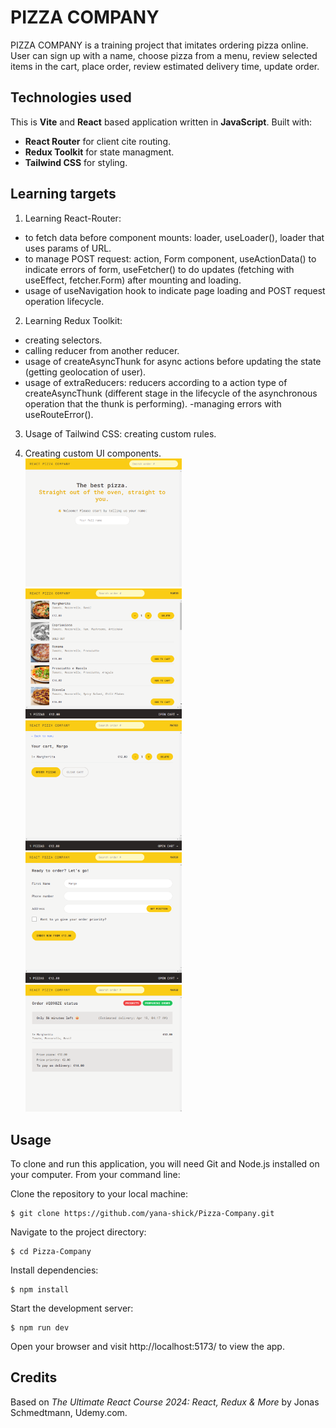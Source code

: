 # PIZZA COMPANY

PIZZA COMPANY is a training project that imitates ordering pizza online.  
User can sign up with a name, choose pizza from a menu, review selected items in the cart, place order, review estimated delivery time, update order.

## Technologies used

This is **Vite** and **React** based application written in **JavaScript**.
Built with:

- **React Router** for client cite routing.
- **Redux Toolkit** for state managment.
- **Tailwind CSS** for styling.

## Learning targets

1. Learning React-Router:

- to fetch data before component mounts: loader, useLoader(), loader that uses params of URL.
- to manage POST request: action, Form component, useActionData() to indicate errors of form, useFetcher() to do updates (fetching with useEffect, fetcher.Form) after mounting and loading.
- usage of useNavigation hook to indicate page loading and POST request operation lifecycle.

2. Learning Redux Toolkit:

- creating selectors.
- calling reducer from another reducer.
- usage of createAsyncThunk for async actions before updating the state (getting geolocation of user).
- usage of extraReducers: reducers according to a action type of createAsyncThunk (different stage in the lifecycle of the asynchronous operation that the thunk is performing).
  -managing errors with useRouteError().

3. Usage of Tailwind CSS: creating custom rules.

4. Creating custom UI components.
   <br/>
   <img src="public/Screenshot1.png" alt= “Preview” width="250px">
   <img src="public/Screenshot2.png" alt= “Preview” width="250px">
   <img src="public/Screenshot3.png" alt= “Preview” width="250px">
   <img src="public/Screenshot4.png" alt= “Preview” width="250px">
   <img src="public/Screenshot5.png" alt= “Preview” width="250px">

## Usage

To clone and run this application, you will need Git and Node.js installed on your computer.
From your command line:

Clone the repository to your local machine:

    $ git clone https://github.com/yana-shick/Pizza-Company.git

Navigate to the project directory:

    $ cd Pizza-Company

Install dependencies:

    $ npm install

Start the development server:

    $ npm run dev

Open your browser and visit http://localhost:5173/ to view the app.

## Credits

Based on _The Ultimate React Course 2024: React, Redux & More_ by Jonas Schmedtmann, Udemy.com.
